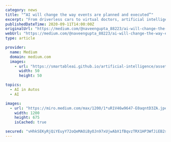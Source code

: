 ```yaml
---
category: news
title: "“AI will change the way events are planned and executed”"
excerpt: "From driverless cars to virtual doctors, artificial intelligence (AI) is transforming the way we live, work, travel, and do business in the 21st century. PwC estimates that AI could add as much as ..."
publishedDateTime: 2020-09-11T14:00:00Z
originalUrl: "https://medium.com/@naveengupta_88223/ai-will-change-the-way-events-are-planned-and-executed-db404bfb3308"
webUrl: "https://medium.com/@naveengupta_88223/ai-will-change-the-way-events-are-planned-and-executed-db404bfb3308"
type: article

provider:
  name: Medium
  domain: medium.com
  images:
    - url: "https://smartableai.github.io/artificial-intelligence/assets/images/organizations/medium.com-50x50.jpg"
      width: 50
      height: 50

topics:
  - AI in Autos
  - AI

images:
  - url: "https://miro.medium.com/max/1200/1*uR1V46w9647-E0aqntD3ZA.jpeg"
    width: 1200
    height: 675
    isCached: true

secured: "vHhkSEKyRjQiYEuyY72oQeMAOiByOJn97xUjwAbX1fBqvzTRX1HP3WfJiEB2sngMYtaHa7+WSZZGtDWQWZL5voijLI/YUqQZsN8BNuavE4ZRl3IWmKPTpTZ+2IUGgehOGHu8rJGoZ6QrLEwePpmC7BhvNif0TkAK2Wai/rNWruGYqoyPKPIJLwliUquCFWfChFR83qb32eq2uqYigzZ5Eq4aqKNK4ccwrBt5Y8oghgb316TiEA+bEB5jLsD+aBABehY+Z0fBrOK7CxEkPpik/tKOIS5rOlb4Izn3VoSbjvzEOaNhgATVWe0Laj/cgvJTt5u7HKX5eUypGx3MRT4yuVGyjJL4hfEkrmipfM+mTKI=;HLHI/FTaU2mwQuZeuCcIkQ=="
---
```


